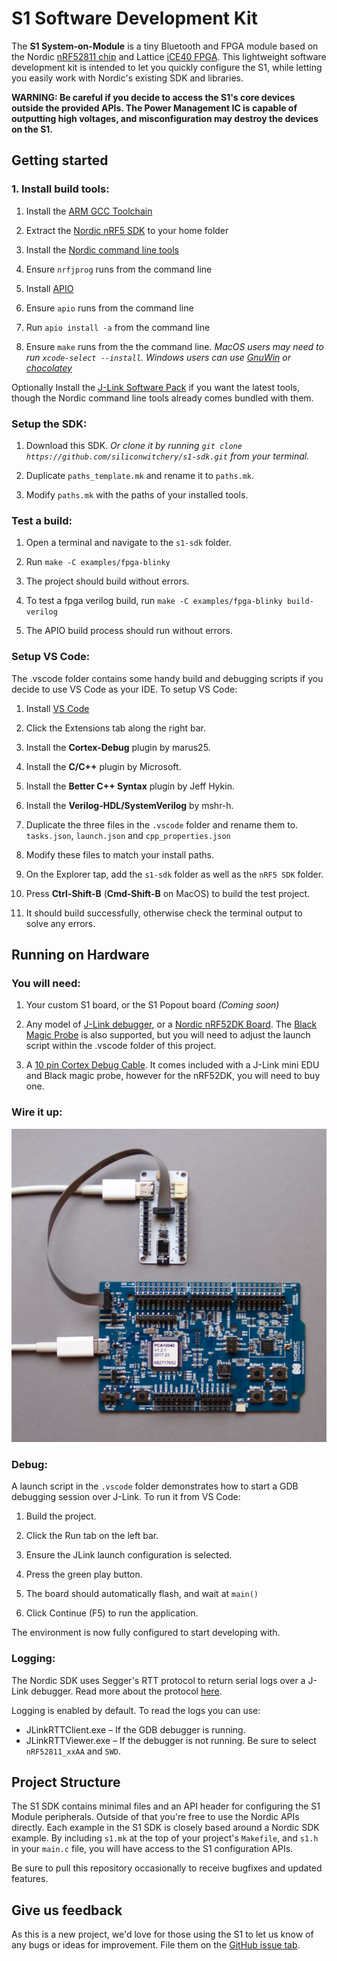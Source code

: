 # S1 Software Development Kit

The **S1 System-on-Module** is a tiny Bluetooth and FPGA module based on the Nordic [nRF52811 chip](https://www.nordicsemi.com/Products/Low-power-short-range-wireless/nRF52811) and Lattice [iCE40 FPGA](https://www.latticesemi.com/en/Products/FPGAandCPLD/iCE40UltraPlus). This lightweight software development kit is intended to let you quickly configure the S1, while letting you easily work with Nordic's existing SDK and libraries.

**WARNING: Be careful if you decide to access the S1's core devices outside the provided APIs. The Power Management IC is capable of outputting high voltages, and misconfiguration may destroy the devices on the S1.**

## Getting started

### 1. Install build tools:

1. Install the [ARM GCC Toolchain](https://developer.arm.com/tools-and-software/open-source-software/developer-tools/gnu-toolchain/gnu-rm/downloads)

1. Extract the [Nordic nRF5 SDK](https://www.nordicsemi.com/Software-and-tools/Software/nRF5-SDK) to your home folder

1. Install the [Nordic command line tools](https://www.nordicsemi.com/Software-and-tools/Development-Tools/nRF-Command-Line-Tools/Download)

1. Ensure `nrfjprog` runs from the command line

1. Install [APIO](https://github.com/FPGAwars/apio)

1. Ensure `apio` runs from the command line

1. Run `apio install -a` from the command line

1. Ensure `make` runs from the the command line. *MacOS users may need to run `xcode-select --install`. Windows users can use [GnuWin](http://gnuwin32.sourceforge.net/) or [chocolatey](https://chocolatey.org/packages/make)*

Optionally Install the [J-Link Software Pack](https://www.segger.com/downloads/jlink/#J-LinkSoftwareAndDocumentationPack) if you want the latest tools, though the Nordic command line tools already comes bundled with them.

### Setup the SDK:

1. Download this SDK. *Or clone it by running `git clone https://github.com/siliconwitchery/s1-sdk.git` from your terminal.*

1. Duplicate `paths_template.mk` and rename it to `paths.mk`.

1. Modify `paths.mk` with the paths of your installed tools.

### Test a build:

1. Open a terminal and navigate to the `s1-sdk` folder.

1. Run `make -C examples/fpga-blinky`

1. The project should build without errors.

1. To test a fpga verilog build, run `make -C examples/fpga-blinky build-verilog`

1. The APIO build process should run without errors.

### Setup VS Code:

The .vscode folder contains some handy build and debugging scripts if you decide to use VS Code as your IDE. To setup VS Code:

1. Install [VS Code](https://code.visualstudio.com)

1. Click the Extensions tab along the right bar.

1. Install the **Cortex-Debug** plugin by marus25.

1. Install the **C/C++** plugin by Microsoft.

1. Install the **Better C++ Syntax** plugin by Jeff Hykin.

1. Install the **Verilog-HDL/SystemVerilog** by mshr-h.

1. Duplicate the three files in the `.vscode` folder and rename them to. `tasks.json`, `launch.json` and `cpp_properties.json`

1. Modify these files to match your install paths.

1. On the Explorer tap, add the `s1-sdk` folder as well as the `nRF5 SDK` folder.

1. Press **Ctrl-Shift-B** (**Cmd-Shift-B** on MacOS) to build the test project.

1. It should build successfully, otherwise check the terminal output to solve any errors.

## Running on Hardware

### You will need:

1. Your custom S1 board, or the S1 Popout board *(Coming soon)*

1. Any model of [J-Link debugger](https://www.segger.com/products/debug-probes/j-link/models/model-overview/), or a [Nordic nRF52DK Board](https://www.nordicsemi.com/Software-and-Tools/Development-Kits/nRF52-DK). The [Black Magic Probe]() is also supported, but you will need to adjust the launch script within the .vscode folder of this project. 

1. A [10 pin Cortex Debug Cable](https://www.adafruit.com/product/1675). It comes included with a J-Link mini EDU and Black magic probe, however for the nRF52DK, you will need to buy one.

### Wire it up:

![Diagram of S1 Popout with nRF52DK](images/s1-nrfdk-wiring.jpg)

### Debug:

A launch script in the `.vscode` folder demonstrates how to start a GDB debugging session over J-Link. To run it from VS Code:

1. Build the project.

1. Click the Run tab on the left bar.

1. Ensure the JLink launch configuration is selected.

1. Press the green play button.

1. The board should automatically flash, and wait at `main()`

1. Click Continue (F5) to run the application.

The environment is now fully configured to start developing with.

### Logging:

The Nordic SDK uses Segger's RTT protocol to return serial logs over a J-Link debugger. Read more about the protocol [here](https://www.segger.com/products/debug-probes/j-link/technology/about-real-time-transfer/).

Logging is enabled by default. To read the logs you can use:

- JLinkRTTClient.exe – If the GDB debugger is running.
- JLinkRTTViewer.exe – If the debugger is not running. Be sure to select `nRF52811_xxAA` and `SWD`.

## Project Structure

The S1 SDK contains minimal files and an API header for configuring the S1 Module peripherals. Outside of that you're free to use the Nordic APIs directly. Each example in the S1 SDK is closely based around a Nordic SDK example. By including `s1.mk` at the top of your project's `Makefile`, and `s1.h` in your `main.c` file, you will have access to the S1 configuration APIs.

Be sure to pull this repository occasionally to receive bugfixes and updated features.

## Give us feedback

As this is a new project, we'd love for those using the S1 to let us know of any bugs or ideas for improvement. File them on the [GitHub issue tab](https://github.com/siliconwitchery/s1-sdk/issues).